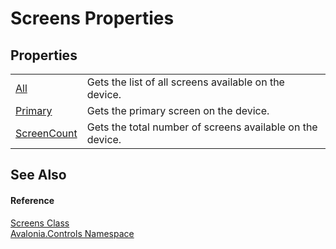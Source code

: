 # Screens Properties




## Properties
<table>
<tr>
<td><a href="P_Avalonia_Controls_Screens_All">All</a></td>
<td>Gets the list of all screens available on the device.</td>
</tr>
<tr>
<td><a href="P_Avalonia_Controls_Screens_Primary">Primary</a></td>
<td>Gets the primary screen on the device.</td>
</tr>
<tr>
<td><a href="P_Avalonia_Controls_Screens_ScreenCount">ScreenCount</a></td>
<td>Gets the total number of screens available on the device.</td>
</tr>
</table>

## See Also


#### Reference
<a href="T_Avalonia_Controls_Screens">Screens Class</a>  
<a href="N_Avalonia_Controls">Avalonia.Controls Namespace</a>  
